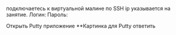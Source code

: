 
подключаетесь к виртуальной малине по SSH 
ip указывается на занятие.
Логин:
Пароль:

Открыть Putty приложение 
**Картинка для Putty
ответить
